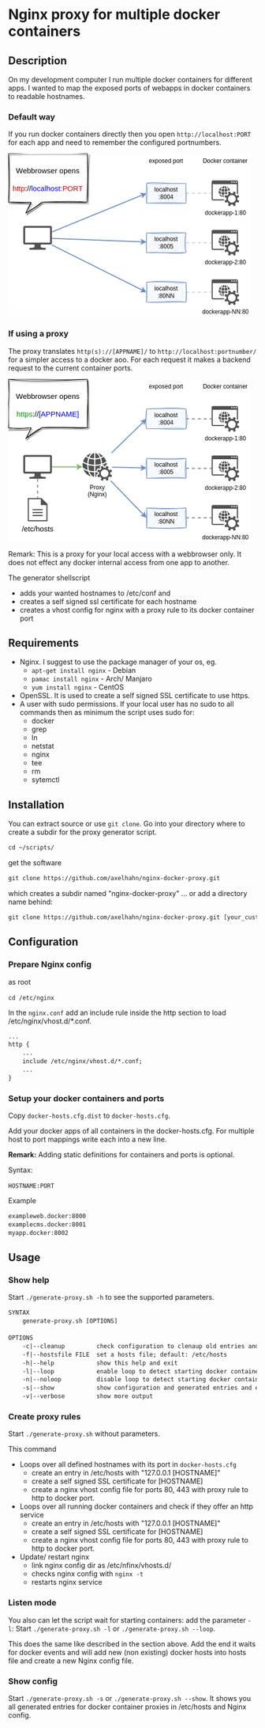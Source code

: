 # Nginx proxy for multiple docker containers

## Description

On my development computer I run multiple docker containers for different apps. I wanted to map the exposed ports of webapps in docker containers to readable hostnames.

### Default way

If you run docker containers directly then you open `http://localhost:PORT` for each app and need to remember the configured portnumbers.

![](./docs/images/docker-proxy-overview-Page-1.drawio.png)

### If using a proxy

The proxy translates `http(s)://[APPNAME]/` to `http://localhost:portnumber/` for a simpler access to a docker aoo. For each request it makes a backend request to the current container ports.

![](./docs/images/docker-proxy-overview-Page-2.drawio.png)

Remark: This is a proxy for your local access with a webbrowser only. It does not effect any docker internal access from one app to another.

The generator shellscript

* adds your wanted hostnames to /etc/conf and
* creates a self signed ssl certificate for each hostname
* creates a vhost config for nginx with a proxy rule to its docker container port

## Requirements

* Nginx. I suggest to use the package manager of your os, eg.
  * `apt-get install nginx` - Debian
  * `pamac install nginx` - Arch/ Manjaro
  * `yum install nginx` - CentOS
* OpenSSL. It is used to create a self signed SSL certificate to use https.
* A user with sudo permissions. If your local user has no sudo to all commands then as minimum the script uses sudo for:
  * docker
  * grep
  * ln
  * netstat
  * nginx
  * tee
  * rm
  * sytemctl

## Installation

You can extract source or use `git clone`. Go into your directory where to create a subdir for the proxy generator script.

```txt
cd ~/scripts/
```
get the software
```txt
git clone https://github.com/axelhahn/nginx-docker-proxy.git
```
which creates a subdir named "nginx-docker-proxy" ... or add a directory name behind:
```txt
git clone https://github.com/axelhahn/nginx-docker-proxy.git [your_custom_dir]
```

## Configuration

### Prepare Nginx config

as root

`cd /etc/nginx`

In the `nginx.conf` add an include rule inside the http section to load /etc/nginx/vhost.d/*.conf.

```txt
...
http {
    ...
    include /etc/nginx/vhost.d/*.conf;
    ...
}
```

### Setup your docker containers and ports

Copy `docker-hosts.cfg.dist` to `docker-hosts.cfg`.

Add your docker apps of all containers in the docker-hosts.cfg.
For multiple host to port mappings write each into a new line.

**Remark:** Adding static definitions for containers and ports is optional.

Syntax:

`HOSTNAME:PORT`

Example

```txt
exampleweb.docker:8000
examplecms.docker:8001
myapp.docker:8002
```

## Usage

### Show help

Start `./generate-proxy.sh -h` to see the supported parameters.

```txt
SYNTAX
    generate-proxy.sh [OPTIONS]

OPTIONS
    -c|--cleanup         check configuration to clenaup old entries and exit
    -f|--hostsfile FILE  set a hosts file; default: /etc/hosts
    -h|--help            show this help and exit
    -l|--loop            enable loop to detect starting docker containers
    -n|--noloop          disable loop to detect starting docker containers
    -s|--show            show configuration and generated entries and exit
    -v|--verbose         show more output
```

### Create proxy rules

Start `./generate-proxy.sh` without parameters.

This command

* Loops over all defined hostnames with its port in `docker-hosts.cfg`
  * create an entry in /etc/hosts with "127.0.0.1 [HOSTNAME]"
  * create a self signed SSL certificate for [HOSTNAME]
  * create a nginx vhost config file for ports 80, 443 with proxy rule to http to docker port.
* Loops over all running docker containers and check if they offer an http service
  * create an entry in /etc/hosts with "127.0.0.1 [HOSTNAME]"
  * create a self signed SSL certificate for [HOSTNAME]
  * create a nginx vhost config file for ports 80, 443 with proxy rule to http to docker port.
* Update/ restart nginx
  * link nginx config dir as /etc/nfinx/vhosts.d/
  * checks nginx config with `nginx -t`
  * restarts nginx service

### Listen mode

You also can let the script wait for starting containers: add the parameter `-l`:
Start `./generate-proxy.sh -l` or `./generate-proxy.sh --loop`. 

This does the same like described in the section above. Add the end it waits for docker events and will add new (non existing) docker hosts into hosts file and create a new Nginx config file.

### Show config

Start `./generate-proxy.sh -s` or `./generate-proxy.sh --show`.
It shows you all generated entries for docker container proxies in /etc/hosts and Nginx config.
